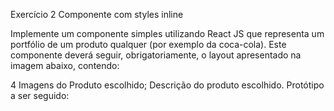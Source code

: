 Exercício 2 Componente com styles inline

Implemente um componente simples utilizando React JS que representa um portfólio de um produto qualquer (por exemplo da coca-cola). Este componente deverá seguir, obrigatoriamente, o layout apresentado na imagem abaixo, contendo: 

4 Imagens do Produto escolhido; 
Descrição do produto escolhido. 
Protótipo a ser seguido: